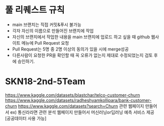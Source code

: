 # 풀 리퀘스트 규칙
- main 브랜치는 직접 커밋&푸시 불가능
- 각자 자신의 이름으로 만들어진 브랜치에 작업
- 자신의 브랜치에서 작업한 내용을 main 브랜치에 업로드 하고 싶을 때 github 웹사이트 메뉴에 Pull Request 요청
- Pull Request는 5명 중 2명 이상의 동의가 있을 시에 merge성공
- 다른사람이 요청한 PR을 확인할 때 꼭 오류가 없는지 제대로 수정되었는지 검토 후에 승인하기.

# SKN18-2nd-5Team
https://www.kaggle.com/datasets/blastchar/telco-customer-churn
https://www.kaggle.com/datasets/radheshyamkollipara/bank-customer-churn
https://www.kaggle.com/datasets?search=Churn
관련 웹페이지 만들어서
ex) 통신라라면 관련 분석 웹페이지 만들어서 머신러닝or딥러닝
예측 서비스 제공
[공공데이터 사용 가능]

